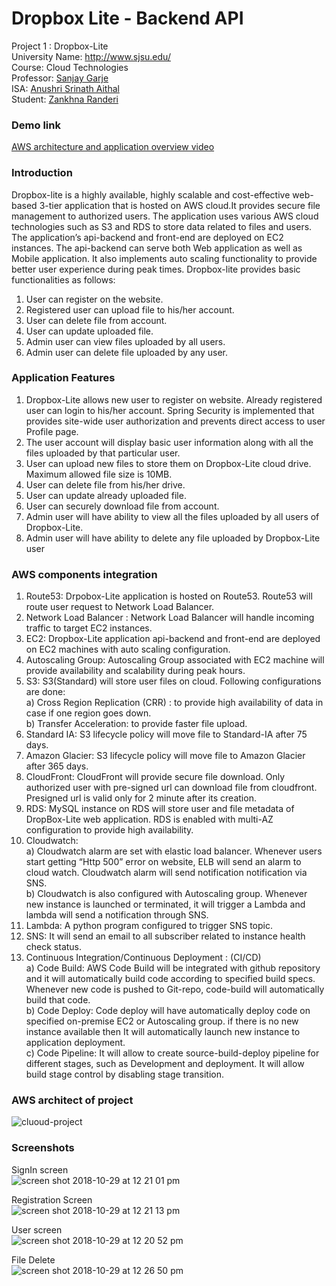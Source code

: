 # Dropbox Lite - Backend API

Project 1 : Dropbox-Lite  
University Name: http://www.sjsu.edu/  
Course: Cloud Technologies  
Professor: [Sanjay Garje](https://www.linkedin.com/in/sanjaygarje/)  
ISA: [Anushri Srinath Aithal](https://www.linkedin.com/in/anushri-aithal/)  
Student: [Zankhna Randeri](https://www.linkedin.com/in/zankhna-randeri/)  

### Demo link  
[AWS architecture and application overview video](https://youtu.be/epHBs4h1We0)

### Introduction

Dropbox-lite is a highly available, highly scalable and cost-effective web-based 3-tier application that is hosted on AWS cloud.It provides secure file management to authorized users. The application uses various AWS cloud technologies  such as S3 and RDS to store data related to files and users. The application’s api-backend and front-end are deployed on EC2 instances.  The api-backend can serve both Web application as well as Mobile application. It also implements auto scaling functionality to provide better user experience during peak times. Dropbox-lite provides basic functionalities as follows:  
1) User can register on the website.  
2) Registered user can upload file to his/her account.  
3) User can delete file from account.  
4) User can update uploaded file.  
5) Admin user can view files uploaded by all users.  
6) Admin user can delete file uploaded by any user.  

### Application Features  
1) Dropbox-Lite allows new user to register on website. Already registered user can login to his/her account. Spring Security is implemented that provides site-wide user authorization and prevents direct access to user Profile page.  
2) The user account will display basic user information along with all the files uploaded by that particular user.  
3) User can upload new files to store them on Dropbox-Lite cloud drive. Maximum allowed file size is 10MB.  
4) User can delete file from his/her drive.  
5) User can update already uploaded file.  
6) User can securely download file from account.  
7) Admin user will have ability to view all the files uploaded by all users of Dropbox-Lite.  
8) Admin user will have ability to delete any file uploaded by Dropbox-Lite user

### AWS components integration  
1) Route53: Drpobox-Lite application is hosted on Route53. Route53 will route user request to Network Load Balancer.  
2) Network Load Balancer : Network Load Balancer will handle incoming traffic to target EC2 instances.  
3) EC2: Dropbox-Lite application api-backend and front-end are deployed on EC2 machines with auto scaling configuration.  
4) Autoscaling Group: Autoscaling Group associated with EC2 machine will provide availability and scalability during peak hours.  
5) S3: S3(Standard) will store user files on cloud. Following configurations are done:  
  a) Cross Region Replication (CRR) : to provide high availability of data in case if one region goes down.  
  b) Transfer Acceleration: to  provide faster file upload.  
6) Standard IA: S3 lifecycle policy will move file to Standard-IA after 75 days.  
7) Amazon Glacier: S3 lifecycle policy will move file to Amazon Glacier after 365 days.  
8) CloudFront: CloudFront will provide secure file download. Only authorized user with pre-signed url can download file from cloudfront. Presigned url is valid only for 2 minute after its creation.  
9) RDS: MySQL instance on RDS will store user and file metadata of DropBox-Lite web application. RDS is enabled with multi-AZ configuration to provide high availability.  
10) Cloudwatch:  
  a) Cloudwatch alarm are set with elastic load balancer. Whenever users start getting “Http 500” error on website, ELB will send an alarm to cloud watch. Cloudwatch alarm will send notification notification via SNS.  
  b) Cloudwatch is also configured with Autoscaling group. Whenever new instance is launched or terminated, it will trigger a Lambda and lambda will send a notification through SNS.  
11) Lambda: A python program configured to trigger SNS topic.  
12) SNS: It will send an email to all subscriber related to instance health check status.  
13) Continuous Integration/Continuous Deployment : (CI/CD)  
  a) Code Build: AWS Code Build will be integrated with github repository and it will automatically build code according to specified build specs. Whenever new code is pushed to Git-repo, code-build will automatically build that code.  
  b) Code Deploy: Code deploy will have automatically deploy code on specified on-premise EC2 or Autoscaling group. if there is no new instance available then It will automatically launch new instance to application deployment.  
  c) Code Pipeline: It will allow to create source-build-deploy pipeline for different stages, such as Development and deployment. It will allow build stage control by disabling stage transition.  

### AWS architect of project  

![cluoud-project](https://user-images.githubusercontent.com/42704669/47683787-e3971080-db8d-11e8-9756-e9dad5667a6a.png)  

### Screenshots  

SignIn screen  
![screen shot 2018-10-29 at 12 21 01 pm](https://user-images.githubusercontent.com/42704669/47683860-23f68e80-db8e-11e8-8628-a0c2ee2f7234.png)

Registration Screen  
![screen shot 2018-10-29 at 12 21 13 pm](https://user-images.githubusercontent.com/42704669/47683867-28bb4280-db8e-11e8-9031-21b41e68b8c8.png)

User screen  
![screen shot 2018-10-29 at 12 20 52 pm](https://user-images.githubusercontent.com/42704669/47683857-1e994400-db8e-11e8-831a-60573a0f1bc4.png)

File Delete  
![screen shot 2018-10-29 at 12 26 50 pm](https://user-images.githubusercontent.com/42704669/47683876-3244aa80-db8e-11e8-8cb3-1344b39c3384.png)  
